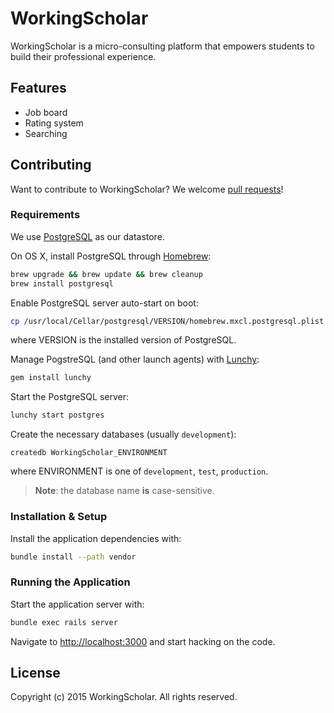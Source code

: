 # WorkingScholar

WorkingScholar is a micro-consulting platform that empowers students to
build their professional experience.

## Features

- Job board
- Rating system
- Searching

## Contributing

Want to contribute to WorkingScholar?  We welcome
[pull requests](https://github.com/WorkingScholar/workingscholar/pulls)!

### Requirements

We use [PostgreSQL](http://www.postgresql.org/) as our datastore.

On OS X, install PostgreSQL through [Homebrew](http://brew.sh/):

```sh
brew upgrade && brew update && brew cleanup
brew install postgresql
```

Enable PostgreSQL server auto-start on boot:

```sh
cp /usr/local/Cellar/postgresql/VERSION/homebrew.mxcl.postgresql.plist ~/Library/LaunchAgents/
```

where VERSION is the installed version of PostgreSQL.

Manage PogstreSQL (and other launch agents) with [Lunchy](https://github.com/eddiezane/lunchy):

```sh
gem install lunchy
```

Start the PostgreSQL server:

```sh
lunchy start postgres
```

Create the necessary databases (usually `development`):

```
createdb WorkingScholar_ENVIRONMENT
```

where ENVIRONMENT is one of `development`, `test`, `production`.

> **Note**: the database name __**is**__ case-sensitive.

### Installation & Setup

Install the application dependencies with:

```sh
bundle install --path vendor
```

### Running the Application

Start the application server with:

```sh
bundle exec rails server
```

Navigate to [http://localhost:3000](http://localhost:3000) and start hacking on the code.

## License

Copyright (c) 2015 WorkingScholar.  All rights reserved.
